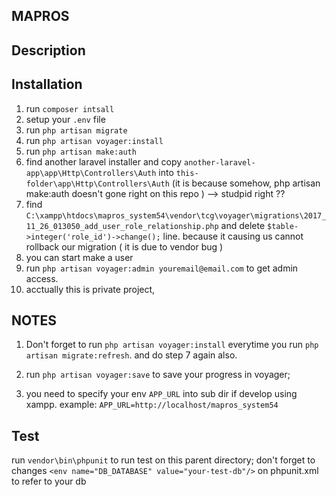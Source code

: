 ## MAPROS

## Description


## Installation

1. run `composer intsall`
2. setup your `.env` file
3. run `php artisan migrate`
4. run `php artisan voyager:install`
5. run `php artisan make:auth`
6. find another laravel installer and copy `another-laravel-app\app\Http\Controllers\Auth` into `this-folder\app\Http\Controllers\Auth` (it is because somehow, php artisan make:auth doesn't gone right on this repo ) --> studpid right ??
7. find `C:\xampp\htdocs\mapros_system54\vendor\tcg\voyager\migrations\2017_11_26_013050_add_user_role_relationship.php` and delete `$table->integer('role_id')->change();` line. because it causing us cannot rollback our migration ( it is due to vendor bug )
8. you can start make a user
9. run `php artisan voyager:admin youremail@email.com` to get admin access.
10. acctually this is private project,

## NOTES
1. Don't forget to run `php artisan voyager:install` everytime you run `php artisan migrate:refresh`.
and do step 7 again also. 

2. run `php artisan voyager:save` to save your progress in voyager;

3. you need to specify your env `APP_URL` into sub dir if develop using xampp. example: `APP_URL=http://localhost/mapros_system54`

## Test
run `vendor\bin\phpunit` to run test on this parent directory;
don't forget to changes `<env name="DB_DATABASE" value="your-test-db"/>` on phpunit.xml to refer to your db 